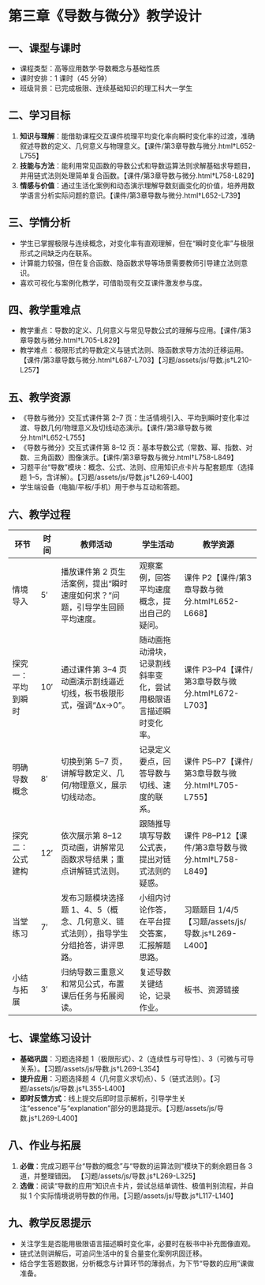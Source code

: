 # 第三章《导数与微分》教学设计

## 一、课型与课时
- 课程类型：高等应用数学·导数概念与基础性质
- 课时安排：1 课时（45 分钟）
- 班级背景：已完成极限、连续基础知识的理工科大一学生

## 二、学习目标
1. **知识与理解**：能借助课程交互课件梳理平均变化率向瞬时变化率的过渡，准确叙述导数的定义、几何意义与物理意义。【课件/第3章导数与微分.html†L652-L755】
2. **技能与方法**：能利用常见函数的导数公式和导数运算法则求解基础求导题目，并用链式法则处理简单复合函数。【课件/第3章导数与微分.html†L758-L829】
3. **情感与价值**：通过生活化案例和动态演示理解导数刻画变化的价值，培养用数学语言分析实际问题的意识。【课件/第3章导数与微分.html†L652-L739】

## 三、学情分析
- 学生已掌握极限与连续概念，对变化率有直观理解，但在“瞬时变化率”与极限形式之间缺乏内在联系。
- 计算能力较强，但在复合函数、隐函数求导等场景需要教师引导建立法则意识。
- 喜欢可视化与案例化教学，可借助现有交互课件激发参与度。

## 四、教学重难点
- 教学重点：导数的定义、几何意义与常见导数公式的理解与应用。【课件/第3章导数与微分.html†L705-L829】
- 教学难点：极限形式的导数定义与链式法则、隐函数求导方法的迁移运用。【课件/第3章导数与微分.html†L687-L703】【习题/assets/js/导数.js†L210-L257】

## 五、教学资源
- 《导数与微分》交互式课件第 2–7 页：生活情境引入、平均到瞬时变化率过渡、导数几何/物理意义及切线动态演示。【课件/第3章导数与微分.html†L652-L755】
- 《导数与微分》交互式课件第 8–12 页：基本导数公式（常数、幂、指数、对数、三角函数）图像演示。【课件/第3章导数与微分.html†L758-L849】
- 习题平台“导数”模块：概念、公式、法则、应用知识点卡片与配套题库（选择题 1–5，含详解）。【习题/assets/js/导数.js†L269-L400】
- 学生端设备（电脑/平板/手机）用于参与互动和答题。

## 六、教学过程
| 环节 | 时间 | 教师活动 | 学生活动 | 教学资源 |
| --- | --- | --- | --- | --- |
| 情境导入 | 5′ | 播放课件第 2 页生活案例，提出“瞬时速度如何求？”问题，引导学生回顾平均速度。 | 观察案例，回答平均速度概念，提出自己的疑问。 | 课件 P2【课件/第3章导数与微分.html†L652-L668】 |
| 探究一：平均到瞬时 | 10′ | 通过课件第 3–4 页动画演示割线逼近切线，板书极限形式，强调“Δx→0”。 | 随动画拖动滑块，记录割线斜率变化，尝试用极限语言描述瞬时变化率。 | 课件 P3–P4【课件/第3章导数与微分.html†L672-L703】 |
| 明确导数概念 | 8′ | 切换到第 5–7 页，讲解导数定义、几何/物理意义，展示切线动态。 | 记录定义要点，回答导数与切线、速度的联系。 | 课件 P5–P7【课件/第3章导数与微分.html†L705-L755】 |
| 探究二：公式建构 | 12′ | 依次展示第 8–12 页动画，讲解常见函数求导结果；重点讲解链式法则。 | 跟随推导填写导数公式表，提出对链式法则的疑惑。 | 课件 P8–P12【课件/第3章导数与微分.html†L758-L849】 |
| 当堂练习 | 7′ | 发布习题模块选择题 1、4、5（概念、几何意义、链式法则），指导学生分组抢答，讲评思路。 | 小组内讨论作答，在平台提交答案，汇报解题思路。 | 习题题目 1/4/5【习题/assets/js/导数.js†L269-L400】 |
| 小结与拓展 | 3′ | 归纳导数三重意义和常见公式，布置课后任务与拓展阅读。 | 复述导数关键结论，记录作业。 | 板书、资源链接 |

## 七、课堂练习设计
- **基础巩固**：习题选择题 1（极限形式）、2（连续性与可导性）、3（可微与可导关系）。【习题/assets/js/导数.js†L269-L354】
- **提升应用**：习题选择题 4（几何意义求切点）、5（链式法则）。【习题/assets/js/导数.js†L355-L400】
- **即时反馈方式**：线上提交后即时显示解析，引导学生关注“essence”与“explanation”部分的思路提示。【习题/assets/js/导数.js†L269-L400】

## 八、作业与拓展
1. **必做**：完成习题平台“导数的概念”与“导数的运算法则”模块下的剩余题目各 3 道，并整理错因。 【习题/assets/js/导数.js†L269-L325】
2. **选做**：阅读“导数的应用”知识点卡片，尝试总结单调性、极值判别流程，并自拟 1 个实际情境说明导数的作用。【习题/assets/js/导数.js†L117-L140】

## 九、教学反思提示
- 关注学生是否能用极限语言描述瞬时变化率，必要时在板书中补充图像直观。
- 链式法则讲解后，可追问生活中的复合量变化案例巩固迁移。
- 结合学生答题数据，分析概念与计算环节的薄弱点，为下节“导数的应用”课做准备。
